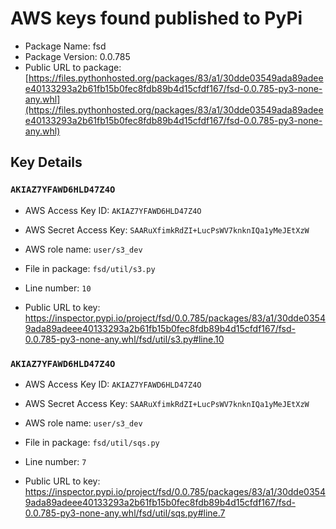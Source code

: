 # AWS keys found published to PyPi

* Package Name: fsd
* Package Version: 0.0.785
* Public URL to package: [https://files.pythonhosted.org/packages/83/a1/30dde03549ada89adeee40133293a2b61fb15b0fec8fdb89b4d15cfdf167/fsd-0.0.785-py3-none-any.whl](https://files.pythonhosted.org/packages/83/a1/30dde03549ada89adeee40133293a2b61fb15b0fec8fdb89b4d15cfdf167/fsd-0.0.785-py3-none-any.whl)

## Key Details

### `AKIAZ7YFAWD6HLD47Z4O`

* AWS Access Key ID: `AKIAZ7YFAWD6HLD47Z4O`
* AWS Secret Access Key: `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` 
* AWS role name: `user/s3_dev`
* File in package: `fsd/util/s3.py`
* Line number: `10`

* Public URL to key: https://inspector.pypi.io/project/fsd/0.0.785/packages/83/a1/30dde03549ada89adeee40133293a2b61fb15b0fec8fdb89b4d15cfdf167/fsd-0.0.785-py3-none-any.whl/fsd/util/s3.py#line.10



### `AKIAZ7YFAWD6HLD47Z4O`

* AWS Access Key ID: `AKIAZ7YFAWD6HLD47Z4O`
* AWS Secret Access Key: `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` 
* AWS role name: `user/s3_dev`
* File in package: `fsd/util/sqs.py`
* Line number: `7`

* Public URL to key: https://inspector.pypi.io/project/fsd/0.0.785/packages/83/a1/30dde03549ada89adeee40133293a2b61fb15b0fec8fdb89b4d15cfdf167/fsd-0.0.785-py3-none-any.whl/fsd/util/sqs.py#line.7


